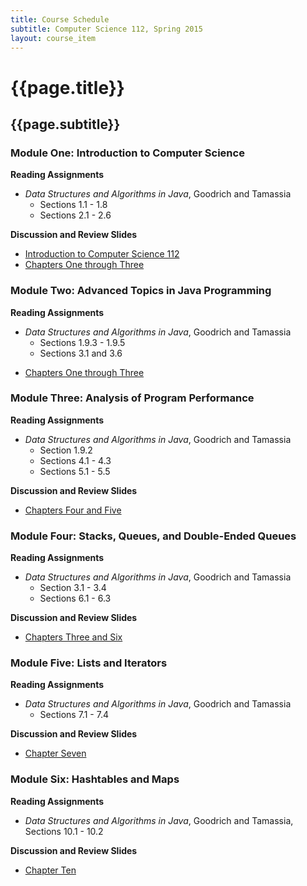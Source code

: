 ```yaml
---
title: Course Schedule
subtitle: Computer Science 112, Spring 2015
layout: course_item
---
```


# {{page.title}}
## {{page.subtitle}}

### Module One: Introduction to Computer Science

**Reading Assignments**

- <em>Data Structures and Algorithms in Java</em>, Goodrich and Tamassia
    - Sections 1.1 - 1.8
    - Sections 2.1 - 2.6

**Discussion and Review Slides**

<ul>

  <li> <a target="_blank" rel="noopener" href ="{{site.baseurl}}teaching/cs112S2015/provide/slides/module1/cs112S2015-introduction.html">Introduction to Computer Science 112</a></li>
  <li> <a target="_blank" rel="noopener" href ="{{site.baseurl}}teaching/cs112S2015/provide/slides/module1/cs112S2015-chapter1.html">Chapters One through Three </a></li>

</ul>

### Module Two: Advanced Topics in Java Programming

**Reading Assignments**

- <em>Data Structures and Algorithms in Java</em>, Goodrich and Tamassia
    - Sections 1.9.3 - 1.9.5
    - Sections 3.1 and 3.6

<ul>

  <li> <a target="_blank" rel="noopener" href ="{{site.baseurl}}teaching/cs112S2015/provide/slides/module1/cs112S2015-chapter1.html">Chapters One through Three </a></li>

</ul>

### Module Three: Analysis of Program Performance

**Reading Assignments**

- <em>Data Structures and Algorithms in Java</em>, Goodrich and Tamassia
    - Section 1.9.2
    - Sections 4.1 - 4.3
    - Sections 5.1 - 5.5

**Discussion and Review Slides**

<ul>

  <li> <a target="_blank" rel="noopener" href ="{{site.baseurl}}teaching/cs112S2015/provide/slides/module2/cs112S2015-chapter4.html">Chapters Four and Five</a></li>

</ul>

### Module Four: Stacks, Queues, and Double-Ended Queues

**Reading Assignments**

- <em>Data Structures and Algorithms in Java</em>, Goodrich and Tamassia
    - Section 3.1 - 3.4
    - Sections 6.1 - 6.3

**Discussion and Review Slides**

<ul>

  <li> <a target="_blank" rel="noopener" href ="{{site.baseurl}}teaching/cs112S2015/provide/slides/module3/cs112S2015-chapter5.html">Chapters Three and Six</a></li>

</ul>

### Module Five: Lists and Iterators

**Reading Assignments**

- <em>Data Structures and Algorithms in Java</em>, Goodrich and Tamassia
    - Sections 7.1 - 7.4

**Discussion and Review Slides**

<ul>

  <li> <a target="_blank" rel="noopener" href ="{{site.baseurl}}teaching/cs112S2015/provide/slides/module4/cs112S2015-chapter6.html">Chapter Seven</a></li>

</ul>

### Module Six: Hashtables and Maps

**Reading Assignments**

- <em>Data Structures and Algorithms in Java</em>, Goodrich and Tamassia, Sections 10.1 - 10.2

**Discussion and Review Slides**

<ul>

  <li> <a target="_blank" rel="noopener" href ="{{site.baseurl}}teaching/cs112S2015/provide/slides/module5/cs112S2015-chapter10.html">Chapter Ten</a></li>

</ul>
